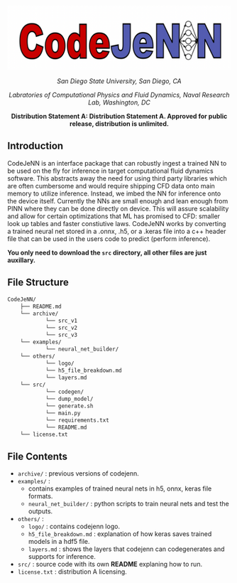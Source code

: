 ![CodeJeNN](others/logo.png/)

<div align="center">

_San Diego State University, San Diego, CA_

_Labratories of Computational Physics and Fluid Dynamics, Naval Research Lab, Washington, DC_

__Distribution Statement A: Distribution Statement A. Approved for public release, distribution is unlimited.__
</div>

## Introduction

CodeJeNN is an interface package that can robustly ingest a trained NN to be used on the fly for inference in target computational fluid dynamics software. This abstracts away the need for using third party libraries which are often cumbersome and would require shipping CFD data onto main memory to utilize inference. Instead, we imbed the NN for inference onto the device itself. Currently the NNs are small enough and lean enough from PINN where they can be done directly on device. This will assure scalability and allow for certain optimizations that ML has promised to CFD: smaller look up tables and faster constiutive laws. CodeJeNN works by converting a trained neural net stored in a .onnx, .h5, or a .keras file into a c++ header file that can be used in the users code to predict (perform inference).

**You only need to download the `src` directory, all other files are just auxillary.**

## File Structure
```plaintext
CodeJeNN/
    ├── README.md
    └── archive/      
            └── src_v1
            └── src_v2
            └── src_v3
    └── examples/
            └── neural_net_builder/
    └── others/
            └── logo/
            └── h5_file_breakdown.md
            └── layers.md
    └── src/
            └── codegen/
            └── dump_model/
            └── generate.sh
            └── main.py
            └── requirements.txt
            └── README.md
    └── license.txt
```

## File Contents
* `archive/` : previous versions of codejenn.
* `examples/` : 
    * contains examples of trained neural nets in h5, onnx, keras file formats.
    * `neural_net_builder/` : python scripts to train neural nets and test the outputs.
* `others/` : 
    * `logo/` : contains codejenn logo.
    * `h5_file_breakdown.md` : explanation of how keras saves trained models in a hdf5 file.
    * `layers.md` : shows the layers that codejenn can codegenerates and supports for inference.
* `src/` : source code with its own **README** explaning how to run.
* `license.txt` : distribution A licensing. 